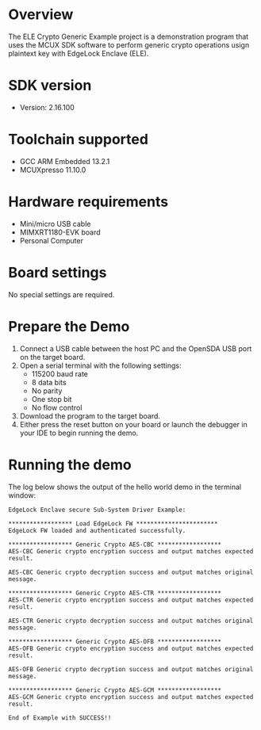 Overview
========
The ELE Crypto Generic Example project is a demonstration program that uses the MCUX SDK
software to perform generic crypto operations usign plaintext key with EdgeLock Enclave (ELE).


SDK version
===========
- Version: 2.16.100

Toolchain supported
===================
- GCC ARM Embedded  13.2.1
- MCUXpresso  11.10.0

Hardware requirements
=====================
- Mini/micro USB cable
- MIMXRT1180-EVK board
- Personal Computer

Board settings
==============
No special settings are required.

Prepare the Demo
================
1.  Connect a USB cable between the host PC and the OpenSDA USB port on the target board. 
2.  Open a serial terminal with the following settings:
    - 115200 baud rate
    - 8 data bits
    - No parity
    - One stop bit
    - No flow control
3.  Download the program to the target board.
4.  Either press the reset button on your board or launch the debugger in your IDE to begin running the demo.

Running the demo
================
The log below shows the output of the hello world demo in the terminal window:
~~~~~~~~~~~~~~~~~~~~~~~~~~~~~~~~~~~
EdgeLock Enclave secure Sub-System Driver Example:

****************** Load EdgeLock FW ***********************
EdgeLock FW loaded and authenticated successfully.

****************** Generic Crypto AES-CBC ******************
AES-CBC Generic crypto encryption success and output matches expected result.

AES-CBC Generic crypto decryption success and output matches original message.

****************** Generic Crypto AES-CTR ******************
AES-CTR Generic crypto encryption success and output matches expected result.

AES-CTR Generic crypto decryption success and output matches original message.

****************** Generic Crypto AES-OFB ******************
AES-OFB Generic crypto encryption success and output matches expected result.

AES-OFB Generic crypto decryption success and output matches original message.

****************** Generic Crypto AES-GCM ******************
AES-GCM Generic crypto encryption success and output matches expected result.

End of Example with SUCCESS!!
~~~~~~~~~~~~~~~~~~~~~~~~~~~~~~~~~~~
